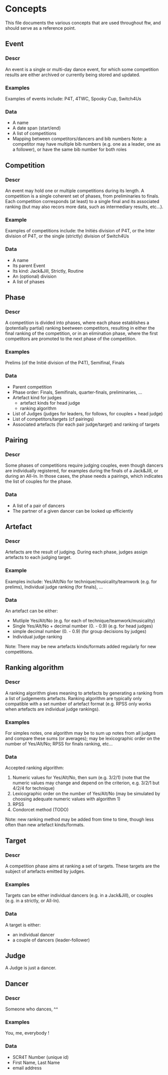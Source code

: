 
Concepts
========

This file documents the various concepts that are used throughout ftw, and
should serve as a reference point.


Event
-----

### Descr

An event is a single or multi-day dance event, for which some competition
results are either archived or currently being stored and updated.

### Examples

Examples of events include: P4T, 4TWC, Spooky Cup, Switch4Us

### Data

- A name
- A date span (start/end)
- A list of competitions
- Mapping between competitors/dancers and bib numbers
  Note: a competitor may have multiple bib numbers (e.g. one as a leader, one as a follower),
  or have the same bib number for both roles


Competition
-----------

### Descr

An event may hold one or multiple competitions during its length. A competition
is a single coherent set of phases, from preliminaries to finals. Each competition
corresponds (at least) to a single final and its associated ranking (but may also
recors more data, such as intermediary results, etc...).

### Example

Examples of competitions include: the Initiés division of P4T, or the Inter
division of P4T, or the single (strictly) division of Switch4Us

### Data

- A name
- Its parent Event
- Its kind: Jack&Jill, Strictly, Routine
- An (optional) division
- A list of phases


Phase
-----

### Descr

A competition is divided into phases, where each phase establishes a (potentially partial)
ranking beetween competitors, resulting in either the final ranking of the competition, or
in an elimination phase, where the first <n> competitors are promoted to the next phase of
the competition.

### Examples

Prelims (of the Initié division of the P4T), Semifinal, Finals

### Data

- Parent competition
- Phase order: Finals, Semifinals, quarter-finals, preliminaries, ...
- Artefact kind for judges
  + artefact kinds for head judge
  + ranking algorithm
- List of Judges (judges for leaders, for follows, for couples + head judge)
- List of competitors/targets (cf pairings)
- Associated artefacts (for each pair judge/target) and ranking of targets


Pairing
-------

### Descr

Some phases of competitions require judging couples, even though dancers
are individually registered, for examples during the finals of a Jack&Jill,
or during an All-In. In those cases, the phase needs a pairings, which
indicates the list of couples for the phase.

### Data

- A list of a pair of dancers
- The partner of a given dancer can be looked up efficiently



Artefact
--------

### Descr

Artefacts are the result of judging. During each phase, judges assign artefacts
to each judging target.

### Example

Examples include: Yes/Alt/No for technique/musicality/teamwork (e.g. for prelims),
Individual judge ranking (for finals), ...

### Data

An artefact can be either:
- Mutliple Yes/Alt/No (e.g. for each of technique/teamwork/musicality)
- Single Yes/Alt/No + decimal number (0. - 0.9) (e.g. for head judges)
- simple decimal number (0. - 0.9) (for group decisions by judges)
- Individual judge ranking

Note: There may be new artefacts kinds/formats added regularly for new competitions.


Ranking algorithm
-----------------

### Descr

A ranking algorithm gives meaning to artefacts by generating a ranking from a list
of judgements artefacts. Ranking algorithm are typically only compatible with a
set number of artefact format (e.g. RPSS only works when artefacts are individual judge
rankings).

### Examples

For simples notes, one algorithm may be to sum up notes from all judges and compare
these sums (or averages); may be lexicographic order on the number of Yes/Alt/No;
RPSS for finals ranking, etc...

### Data

Accepted ranking algorithm:
1) Numeric values for Yes/Alt/No, then sum (e.g. 3/2/1)
   (note that the numeric values may change and depend on the criterion,
   e.g. 3/2/1 but 4/2/4 for technique)
2) Lexicographic order on the number of Yes/Alt/No (may be simulated by
   choosing adequate numeric values with algorithm 1)
3) RPSS
4) Condorcet method (TODO)

Note: new ranking method may be added from time to time, though less often
than new artefact kinds/formats.

Target
------

### Descr

A competition phase aims at ranking a set of targets. These targets are the subject
of artefacts emitted by judges.

### Examples

Targets can be either individual dancers (e.g. in a Jack&Jill), or couples (e.g. in a strictly,
or All-In).

### Data

A target is either:
- an individual dancer
- a couple of dancers (leader-follower)


Judge
-----

A Judge is just a dancer.

Dancer
------

### Descr

Someone who dances, ^^

### Examples

You, me, everybody !

### Data

- SCR4T Number (unique id)
- First Name, Last Name
- email address


